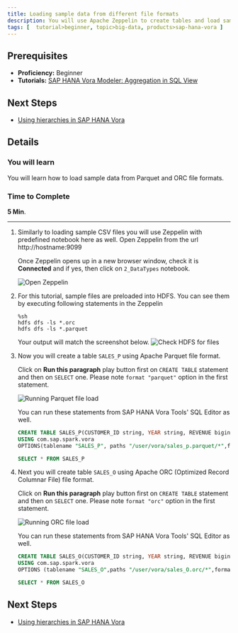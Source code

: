 ```yaml
---
title: Loading sample data from different file formats
description: You will use Apache Zeppelin to create tables and load sample data from files in different file formats already created in HDFS in SAP HANA Vora, developer edition, on CAL.
tags: [  tutorial>beginner, topic>big-data, products>sap-hana-vora ]
---
```

## Prerequisites  
 - **Proficiency:** Beginner
 - **Tutorials:** [SAP HANA Vora Modeler: Aggregation in SQL View](http://www.sap.com/developer/tutorials/vora-modeler-view-aggregate.html)

## Next Steps
 - [Using hierarchies in SAP HANA Vora](http://www.sap.com/developer/tutorials/vora-zeppelin-hierarchies.html)

## Details
### You will learn  
You will learn how to load sample data from Parquet and ORC file formats.

### Time to Complete
**5 Min**.

---

1. Similarly to loading sample CSV files you will use Zeppelin with predefined notebook here as well. Open Zeppelin from the url http://hostname:9099

    Once Zeppelin opens up in a new browser window, check it is **Connected** and if yes, then click on `2_DataTypes` notebook.

    ![Open Zeppelin](voraformats01.jpg)
    
2. For this tutorial, sample files are preloaded into HDFS. You can see them by executing following statements in the Zeppelin
    ```shell
    %sh
    hdfs dfs -ls *.orc
    hdfs dfs -ls *.parquet
    ```
    Your output will match the screenshot below.
     ![Check HDFS for files](voraformats00.jpg)

3. Now you will create a table `SALES_P` using Apache Parquet file format.

    Click on **Run this paragraph** play button first on `CREATE TABLE` statement and then on `SELECT` one. Please note `format "parquet"` option in the first statement.

    ![Running Parquet file load](voraformats02.jpg)

    You can run these statements from SAP HANA Vora Tools' SQL Editor as well.

    ```sql
    CREATE TABLE SALES_P(CUSTOMER_ID string, YEAR string, REVENUE bigint)
    USING com.sap.spark.vora
    OPTIONS(tablename "SALES_P", paths "/user/vora/sales_p.parquet/*",format "parquet");

    SELECT * FROM SALES_P

    ```

4. Next you will create table `SALES_O` using Apache ORC (Optimized Record Columnar File) file format.

    Click on **Run this paragraph** play button first on `CREATE TABLE` statement and then on `SELECT` one. Please note `format "orc"` option in the first statement.

    ![Running ORC file load](voraformats03.jpg)

    You can run these statements from SAP HANA Vora Tools' SQL Editor as well.

    ```sql
    CREATE TABLE SALES_O(CUSTOMER_ID string, YEAR string, REVENUE bigint)
    USING com.sap.spark.vora
    OPTIONS (tablename "SALES_O",paths "/user/vora/sales_O.orc/*",format "orc");

    SELECT * FROM SALES_O

    ```    

## Next Steps
 - [Using hierarchies in SAP HANA Vora](http://www.sap.com/developer/tutorials/vora-zeppelin-hierarchies.html)
